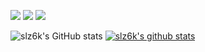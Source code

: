 <a href="https://gmail.com" target="_blank"><img src="https://img.shields.io/badge/tjalsrud0101@gmail.com-EA4335?style=flat-square&logo=Gmail&logoColor=white"/></a>
<a href="https://instagram.com/slz6k?igshid=ZDdkNTZiNTM=" target="_blank"><img src="https://img.shields.io/badge/slz6k-E4405F?style=flat-square&logo=Instagram&logoColor=white"/></a>
<a href="https://lz6rfo.tistory.com/" target="_blank"><img src="https://img.shields.io/badge/Blog-000000?style=flat-square&logo=Tistory&logoColor=white"/></a>

![slz6k's GitHub stats](https://github-readme-stats.vercel.app/api?username=slz6k&theme=darcula&show_icons=true)
[![slz6k's github stats](https://github-readme-stats.vercel.app/api/top-langs/?username=slz6k&theme=darcula&show_icons=true&hide_border=true&title_color=004386&icon_color=004386&layout=compact)](https://github.com/slz6k)
